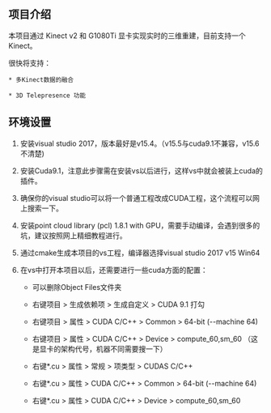 ## 项目介绍

本项目通过 Kinect v2 和 G1080Ti 显卡实现实时的三维重建，目前支持一个Kinect。

很快将支持：

    * 多Kinect数据的融合

    * 3D Telepresence 功能

## 环境设置


1. 安装visual studio 2017，版本最好是v15.4。（v15.5与cuda9.1不兼容，v15.6不清楚)

2. 安装Cuda9.1，注意此步骤需在安装vs以后进行，这样vs中就会被装上cuda的插件。

3. 确保你的visual studio可以将一个普通工程改成CUDA工程，这个流程可以网上搜索一下。

4. 安装point cloud library (pcl) 1.8.1 with GPU，需要手动编译，会遇到很多的坑，建议按照网上精细教程进行。

5. 通过cmake生成本项目的vs工程，编译器选择visual studio 2017 v15 Win64

6. 在vs中打开本项目以后，还需要进行一些cuda方面的配置：

    * 可以删除Object Files文件夹
    
    * 右键项目 > 生成依赖项 > 生成自定义 > CUDA 9.1 打勾

    * 右键项目 > 属性 > CUDA C/C++ > Common > 64-bit (--machine 64)

    * 右键项目 > 属性 > CUDA C/C++ > Device > compute_60,sm_60 （这是显卡的架构代号，机器不同需要搜一下）

    * 右键*.cu > 属性 > 常规 > 项类型 > CUDAS C/C++

    * 右键*.cu > 属性 > CUDA C/C++ > Common > 64-bit (--machine 64)

    * 右键*.cu > 属性 > CUDA C/C++ > Device > compute_60,sm_60
